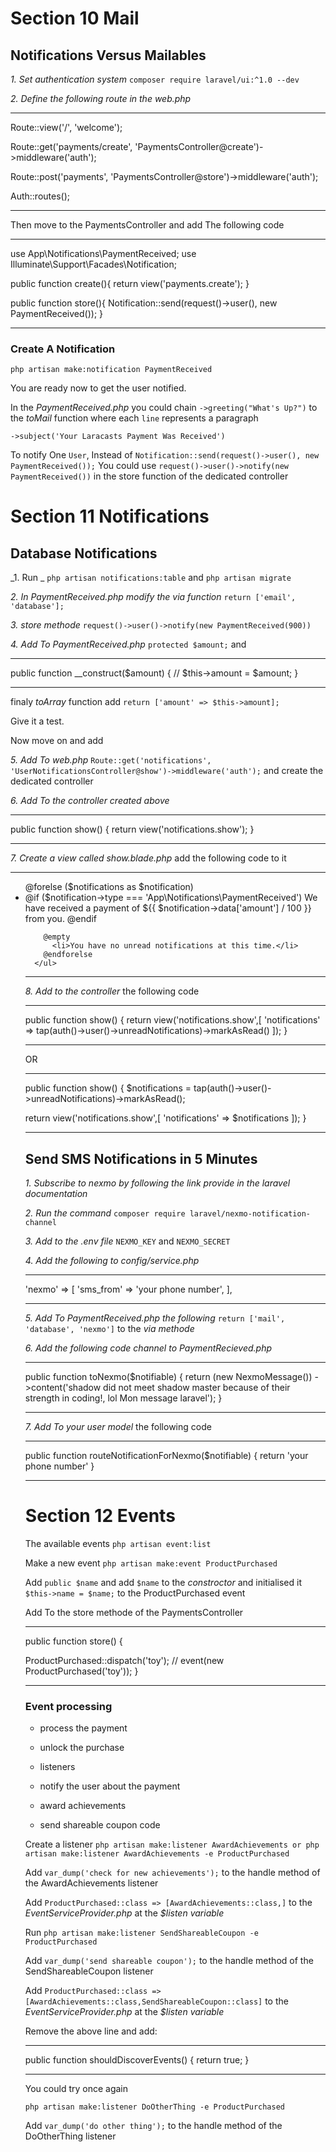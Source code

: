 # Section 10 Mail

## Notifications Versus Mailables

_1. Set authentication system_ `composer require laravel/ui:^1.0 --dev`

_2. Define the following route in the web.php_

---

Route::view('/', 'welcome');

Route::get('payments/create', 'PaymentsController@create')->middleware('auth');

Route::post('payments', 'PaymentsController@store')->middleware('auth');

Auth::routes();

---

Then move to the PaymentsController and add The following code

---

use App\Notifications\PaymentReceived;
use Illuminate\Support\Facades\Notification;

public function create(){
return view('payments.create');
}

public function store(){
Notification::send(request()->user(), new PaymentReceived());
}

---

### Create A Notification

`php artisan make:notification PaymentReceived`

You are ready now to get the user notified.

In the _PaymentReceived.php_ you could chain `->greeting("What's Up?")` to the _toMail_ function where each `line` represents a paragraph

`->subject('Your Laracasts Payment Was Received')`

To notify One `User`, Instead of `Notification::send(request()->user(), new PaymentReceived());` You could use `request()->user()->notify(new PaymentReceived())` in the store function of the dedicated controller

# Section 11 Notifications

## Database Notifications

_1. Run _ `php artisan notifications:table` and `php artisan migrate`

_2. In PaymentReceived.php modify the via function_ `return ['email', 'database'];`

_3. store methode_ `request()->user()->notify(new PaymentReceived(900))`

_4. Add To PaymentReceived.php_ `protected $amount;` and

---

public function \_\_construct($amount)
    {
        //
        $this->amount = \$amount;
}

---

finaly _toArray_ function add `return ['amount' => $this->amount];`

Give it a test.

Now move on and add

_5. Add To web.php_ `Route::get('notifications', 'UserNotificationsController@show')->middleware('auth');` and create the dedicated controller

_6. Add To the controller created above_

---

public function show()
{
return view('notifications.show');
}

---

_7. Create a view called show.blade.php_ add the following code to it

---

 <ul>
        @forelse ($notifications as $notification)
            <li>
              @if ($notification->type === 'App\Notifications\PaymentReceived')
                We have received a payment of ${{ $notification->data['amount'] / 100 }} from you.
              @endif
            </li>

        @empty
          <li>You have no unread notifications at this time.</li>
        @endforelse
      </ul>

---

_8. Add to the controller_ the following code

---

public function show()
{
return view('notifications.show',[
'notifications' => tap(auth()->user()->unreadNotifications)->markAsRead()
]);
}

---

OR

---

public function show()
{
\$notifications = tap(auth()->user()->unreadNotifications)->markAsRead();

return view('notifications.show',[
'notifications' => $notifications
]);
}

---

## Send SMS Notifications in 5 Minutes

_1. Subscribe to nexmo by following the link provide in the laravel documentation_

_2. Run the command_ `composer require laravel/nexmo-notification-channel`

_3. Add to the .env file_ `NEXMO_KEY` and `NEXMO_SECRET`

_4. Add the following to config/service.php_

---

'nexmo' => [
'sms_from' => 'your phone number',
],

---

_5. Add To PaymentReceived.php the following_
`return ['mail', 'database', 'nexmo']` to the _via methode_

_6. Add the following code channel to PaymentRecieved.php_

---

public function toNexmo(\$notifiable)
{
return (new NexmoMessage())
->content('shadow did not meet shadow master because of their strength in coding!, lol Mon message laravel');
}

---

_7. Add To your user model_ the following code

---

public function routeNotificationForNexmo(\$notifiable)
{
return 'your phone number'
}

---

# Section 12 Events

The available events `php artisan event:list`

Make a new event `php artisan make:event ProductPurchased`

Add `public $name` and add `$name` to the _constroctor_ and initialised it `$this->name = $name;` to the ProductPurchased event

Add To the store methode of the PaymentsController

---

public function store()
{

ProductPurchased::dispatch('toy');
// event(new ProductPurchased('toy'));
}

---

### Event processing

-   process the payment
-   unlock the purchase

-   listeners
-   notify the user about the payment
-   award achievements
-   send shareable coupon code

Create a listener `php artisan make:listener AwardAchievements or php artisan make:listener AwardAchievements -e ProductPurchased`

Add `var_dump('check for new achievements');` to the handle method of the AwardAchievements listener

Add `ProductPurchased::class => [AwardAchievements::class,]` to the _EventServiceProvider.php_ at the _\$listen variable_

Run `php artisan make:listener SendShareableCoupon -e ProductPurchased`

Add `var_dump('send shareable coupon');` to the handle method of the SendShareableCoupon listener

Add `ProductPurchased::class => [AwardAchievements::class,SendShareableCoupon::class]` to the _EventServiceProvider.php_ at the _\$listen variable_

Remove the above line and add:

---

public function shouldDiscoverEvents()
{
return true;
}

---

You could try once again

`php artisan make:listener DoOtherThing -e ProductPurchased`

Add `var_dump('do other thing');` to the handle method of the DoOtherThing listener
